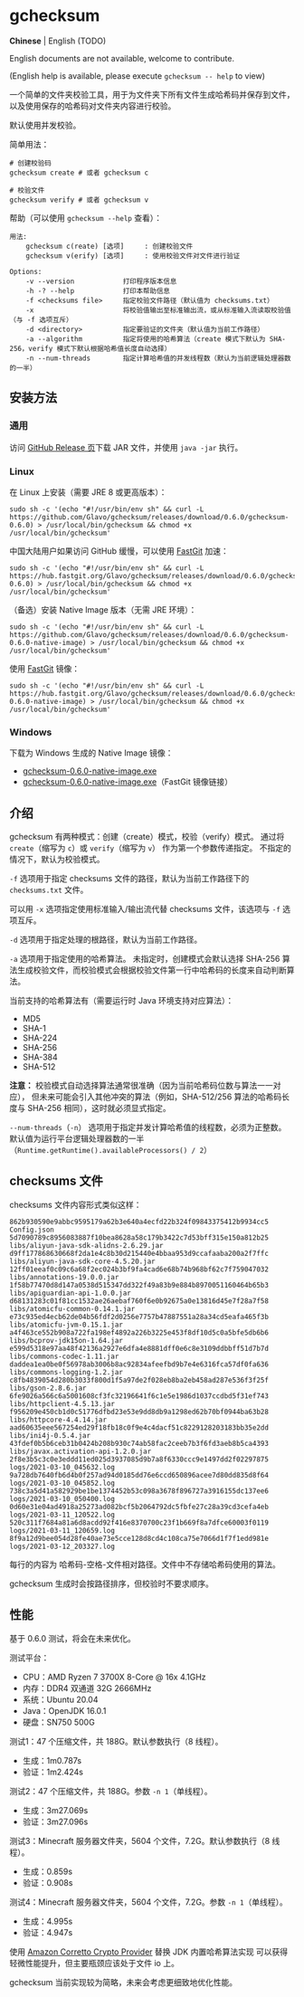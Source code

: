 # gchecksum

**Chinese** | English (TODO)

English documents are not available, welcome to contribute.

(English help is available, please execute `gchecksum -- help` to view)

一个简单的文件夹校验工具，用于为文件夹下所有文件生成哈希码并保存到文件，
以及使用保存的哈希码对文件夹内容进行校验。

默认使用并发校验。

简单用法：
```
# 创建校验码
gchecksum create # 或者 gchecksum c

# 校验文件
gchecksum verify # 或者 gchecksum v
```

帮助（可以使用 `gchecksum --help` 查看）：
```
用法:
    gchecksum c(reate) [选项]     : 创建校验文件
    gchecksum v(erify) [选项]     : 使用校验文件对文件进行验证

Options:
    -v --version            打印程序版本信息
    -h -? --help            打印本帮助信息
    -f <checksums file>     指定校验文件路径（默认值为 checksums.txt）
    -x                      将校验值输出至标准输出流，或从标准输入流读取校验值（与 -f 选项互斥）
    -d <directory>          指定要验证的文件夹（默认值为当前工作路径）
    -a --algorithm          指定将使用的哈希算法（create 模式下默认为 SHA-256，verify 模式下默认根据哈希值长度自动选择）
    -n --num-threads        指定计算哈希值的并发线程数（默认为当前逻辑处理器数的一半）
```

## 安装方法

### 通用

访问 [GitHub Release 页](https://github.com/Glavo/gchecksum/releases)下载 JAR 文件，并使用 `java -jar` 执行。

### Linux

在 Linux 上安装（需要 JRE 8 或更高版本）：

```shell
sudo sh -c '(echo "#!/usr/bin/env sh" && curl -L https://github.com/Glavo/gchecksum/releases/download/0.6.0/gchecksum-0.6.0) > /usr/local/bin/gchecksum && chmod +x /usr/local/bin/gchecksum'
```

中国大陆用户如果访问 GitHub 缓慢，可以使用 [FastGit](http://fastgit.org/) 加速：

```shell
sudo sh -c '(echo "#!/usr/bin/env sh" && curl -L https://hub.fastgit.org/Glavo/gchecksum/releases/download/0.6.0/gchecksum-0.6.0) > /usr/local/bin/gchecksum && chmod +x /usr/local/bin/gchecksum'
```

（备选）安装 Native Image 版本（无需 JRE 环境）：

```shell
sudo sh -c '(echo "#!/usr/bin/env sh" && curl -L https://github.com/Glavo/gchecksum/releases/download/0.6.0/gchecksum-0.6.0-native-image) > /usr/local/bin/gchecksum && chmod +x /usr/local/bin/gchecksum'
```

使用 [FastGit](http://fastgit.org/) 镜像：

```shell
sudo sh -c '(echo "#!/usr/bin/env sh" && curl -L https://hub.fastgit.org/Glavo/gchecksum/releases/download/0.6.0/gchecksum-0.6.0-native-image) > /usr/local/bin/gchecksum && chmod +x /usr/local/bin/gchecksum'
```

### Windows

下载为 Windows 生成的 Native Image 镜像：

* [gchecksum-0.6.0-native-image.exe](https://github.com/Glavo/gchecksum/releases/download/0.6.0/gchecksum-0.6.0-native-image.exe)
* [gchecksum-0.6.0-native-image.exe](https://hub.fastgit.org/Glavo/gchecksum/releases/download/0.6.0/gchecksum-0.6.0-native-image.exe)（FastGit 镜像链接）

## 介绍

gchecksum 有两种模式：创建（create）模式，校验（verify）模式。
通过将 `create`（缩写为 `c`）或 `verify`（缩写为 `v`） 作为第一个参数传递指定。
不指定的情况下，默认为校验模式。

`-f` 选项用于指定 checksums 文件的路径，默认为当前工作路径下的 `checksums.txt` 文件。

可以用 `-x` 选项指定使用标准输入/输出流代替 checksums 文件，该选项与 `-f` 选项互斥。

`-d` 选项用于指定处理的根路径，默认为当前工作路径。

`-a` 选项用于指定使用的哈希算法。
未指定时，创建模式会默认选择 SHA-256 算法生成校验文件，而校验模式会根据校验文件第一行中哈希码的长度来自动判断算法。

当前支持的哈希算法有（需要运行时 Java 环境支持对应算法）：

* MD5
* SHA-1
* SHA-224
* SHA-256
* SHA-384
* SHA-512

**注意：** 校验模式自动选择算法通常很准确（因为当前哈希码位数与算法一一对应），
但未来可能会引入其他冲突的算法（例如，SHA-512/256 算法的哈希码长度与 SHA-256 相同），这时就必须显式指定。

`--num-threads`（`-n`） 选项用于指定并发计算哈希值的线程数，必须为正整数。
默认值为运行平台逻辑处理器数的一半（`Runtime.getRuntime().availableProcessors() / 2`）

## checksums 文件

checksums 文件内容形式类似这样：
```
862b930590e9abbc9595179a62b3e640a4ecfd22b324f09843375412b9934cc5 Config.json
5d7090789c8956083887f10bea8628a58c179b3422c7d53bff315e150a812b25 libs/aliyun-java-sdk-alidns-2.6.29.jar
d9ff177868630668f2da1e4c8b30d215440e4bbaa953d9ccafaaba200a2f7ffc libs/aliyun-java-sdk-core-4.5.20.jar
12ff01eeaf0c09c6a68f2ec024b3bf9fa4cad6e68b74b968bf62c7f759047032 libs/annotations-19.0.0.jar
1f58b77470d8d147a0538d515347dd322f49a83b9e884b8970051160464b65b3 libs/apiguardian-api-1.0.0.jar
d68131283c01f81cc1532ae26aebaf760f6e0b92675a0e13816d45e7f28a7f58 libs/atomicfu-common-0.14.1.jar
e73c935ed4ecb62de04b56fdf2d0256e7757b47887551a28a34cd5eafa465f3b libs/atomicfu-jvm-0.15.1.jar
a4f463ce552b908a722fa198ef4892a226b3225e453f8df10d5c0a5bfe5db6b6 libs/bcprov-jdk15on-1.64.jar
e599d5318e97aa48f42136a2927e6dfa4e8881dff0e6c8e3109ddbbff51d7b7d libs/commons-codec-1.11.jar
daddea1ea0be0f56978ab3006b8ac92834afeefbd9b7e4e6316fca57df0fa636 libs/commons-logging-1.2.jar
c8fb4839054d280b3033f800d1f5a97de2f028eb8ba2eb458ad287e536f3f25f libs/gson-2.8.6.jar
6fe9026a566c6a5001608cf3fc32196641f6c1e5e1986d1037ccdbd5f31ef743 libs/httpclient-4.5.13.jar
f956209e450cb1d0c51776dfbd23e53e9dd8db9a1298ed62b70bf0944ba63b28 libs/httpcore-4.4.14.jar
aad60635eee567254ed29f18fb18c0f9e4c4dacf51c8229128203183bb35e2dd libs/ini4j-0.5.4.jar
43fdef0b5b6ceb31b0424b208b930c74ab58fac2ceeb7b3f6fd3aeb8b5ca4393 libs/javax.activation-api-1.2.0.jar
2f8e3b5c3c0e3eddd11ed025d3937085d9b7a8f6330ccc9e1497dd2f02297875 logs/2021-03-10_045632.log
9a728db7640fb6d4b0f257ad94d0185dd76e6ccd650896acee7d80dd835d8f64 logs/2021-03-10_045852.log
738c3a5d41a582929be1be1374452b53c098a3678f896727a3916155dc137ee6 logs/2021-03-10_050400.log
0d60e31e04ad4918a25273ad082bcf5b2064792dc5fbfe27c28a39cd3cefa4eb logs/2021-03-11_120522.log
520c311f7684a81a6d8acdd92f416e8370700c23f1b669f8a7dfce60003f0119 logs/2021-03-11_120659.log
8f9a12d9bee054d28fe40ae73e5cce128d8cd4c108ca75e7066d1f7f1edd981e logs/2021-03-12_203327.log
```

每行的内容为 哈希码-空格-文件相对路径。文件中不存储哈希码使用的算法。

gchecksum 生成时会按路径排序，但校验时不要求顺序。

## 性能

基于 0.6.0 测试，将会在未来优化。

测试平台：

* CPU：AMD Ryzen 7 3700X 8-Core @ 16x 4.1GHz
* 内存：DDR4 双通道 32G 2666MHz
* 系统：Ubuntu 20.04
* Java：OpenJDK 16.0.1
* 硬盘：SN750 500G

测试1：47 个压缩文件，共 188G。默认参数执行（8 线程）。

* 生成：1m0.787s
* 验证：1m2.424s

测试2：47 个压缩文件，共 188G。参数 `-n 1`（单线程）。

* 生成：3m27.069s
* 验证：3m27.096s

测试3：Minecraft 服务器文件夹，5604 个文件，7.2G。默认参数执行（8 线程）。

* 生成：0.859s
* 验证：0.908s

测试4：Minecraft 服务器文件夹，5604 个文件，7.2G。参数 `-n 1`（单线程）。

* 生成：4.995s
* 验证：4.947s

使用 [Amazon Corretto Crypto Provider](https://github.com/corretto/amazon-corretto-crypto-provider) 替换 JDK 内置哈希算法实现
可以获得轻微性能提升，但主要瓶颈应该处于文件 io 上。

gchecksum 当前实现较为简略，未来会考虑更细致地优化性能。
